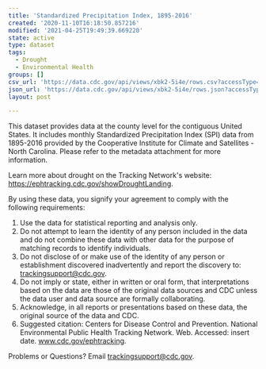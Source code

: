 ```yaml
---
title: 'Standardized Precipitation Index, 1895-2016'
created: '2020-11-10T16:18:50.857216'
modified: '2021-04-25T19:49:39.669220'
state: active
type: dataset
tags:
  - Drought
  - Environmental Health
groups: []
csv_url: 'https://data.cdc.gov/api/views/xbk2-5i4e/rows.csv?accessType=DOWNLOAD'
json_url: 'https://data.cdc.gov/api/views/xbk2-5i4e/rows.json?accessType=DOWNLOAD'
layout: post

---
```

This dataset provides data at the county level for the contiguous United States. It includes monthly Standardized Precipitation Index (SPI) data from 1895-2016 provided by the Cooperative Institute for Climate and Satellites - North Carolina. Please refer to the metadata attachment for more information.

Learn more about drought on the Tracking Network's website: https://ephtracking.cdc.gov/showDroughtLanding.

By using these data, you signify your agreement to comply with the following requirements: 
1.	Use the data for statistical reporting and analysis only. 
2.	Do not attempt to learn the identity of any person included in the data and do not combine these data with other data for the purpose of matching records to identify individuals. 
3.	Do not disclose of or make use of the identity of any person or establishment discovered inadvertently and report the discovery to: trackingsupport@cdc.gov. 
4.	Do not imply or state, either in written or oral form, that interpretations based on the data are those of the original data sources and CDC unless the data user and data source are formally collaborating. 
5.	Acknowledge, in all reports or presentations based on these data, the original source of the data and CDC. 
6.	Suggested citation: Centers for Disease Control and Prevention. National Environmental Public Health Tracking Network. Web. Accessed: insert date. www.cdc.gov/ephtracking. 

Problems or Questions? 
Email trackingsupport@cdc.gov.
